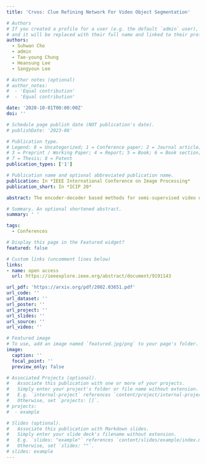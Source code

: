 ```yaml
---
title: 'Crvos: Clue Refining Network For Video Object Segmentation'

# Authors
# If you created a profile for a user (e.g. the default `admin` user), write the username (folder name) here
# and it will be replaced with their full name and linked to their profile.
authors:
  - Suhwan Cho
  - admin
  - Tae-young Chung
  - Heansung Lee
  - Sangyoun Lee

# Author notes (optional)
# author_notes:
#  - 'Equal contribution'
#  - 'Equal contribution'

date: '2020-10-01T00:00:00Z'
doi: ''

# Schedule page publish date (NOT publication's date).
# publishDate: '2023-06'

# Publication type.
# Legend: 0 = Uncategorized; 1 = Conference paper; 2 = Journal article;
# 3 = Preprint / Working Paper; 4 = Report; 5 = Book; 6 = Book section;
# 7 = Thesis; 8 = Patent
publication_types: ['1']

# Publication name and optional abbreviated publication name.
publication: In *IEEE International Conference on Image Processing*
publication_short: In *ICIP 20*

abstract: The encoder-decoder based methods for semi-supervised video object segmentation (Semi-VOS) have received extensive attention due to their superior performances. However, most of them have complex intermediate networks which generate strong specifiers to be robust against challenging scenarios, and this is quite inefficient when dealing with relatively simple scenarios. To solve this problem, we propose a real-time network, Clue Refining Network for Video Object Segmentation (CRVOS), that does not have any intermediate network to efficiently deal with these scenarios. In this work, we propose a simple specifier, referred to as the Clue, which consists of the previous frame’s coarse mask and coordinates information. We also propose a novel refine module which shows the better performance compared with the general ones by using a deconvolution layer instead of a bilinear upsampling layer. Our proposed method shows the fastest speed among the existing methods with a competitive accuracy. On DAVIS 2016 validation set, our method achieves 63.5 fps and J&F score of 81.6%.

# Summary. An optional shortened abstract.
summary: ' '

tags:
  - Conferences

# Display this page in the Featured widget?
featured: false

# Custom links (uncomment lines below)
links:
- name: open access
  url: https://ieeexplore.ieee.org/abstract/document/9191143

url_pdf: 'https://arxiv.org/pdf/2002.03651.pdf'
url_code: ''
url_dataset: ''
url_poster: ''
url_project: ''
url_slides: ''
url_source: ''
url_video: ''

# Featured image
# To use, add an image named `featured.jpg/png` to your page's folder.
image:
  caption: ''
  focal_point: ''
  preview_only: false

# Associated Projects (optional).
#   Associate this publication with one or more of your projects.
#   Simply enter your project's folder or file name without extension.
#   E.g. `internal-project` references `content/project/internal-project/index.md`.
#   Otherwise, set `projects: []`.
# projects:
#  - example

# Slides (optional).
#   Associate this publication with Markdown slides.
#   Simply enter your slide deck's filename without extension.
#   E.g. `slides: "example"` references `content/slides/example/index.md`.
#   Otherwise, set `slides: ""`.
# slides: example
---
```

